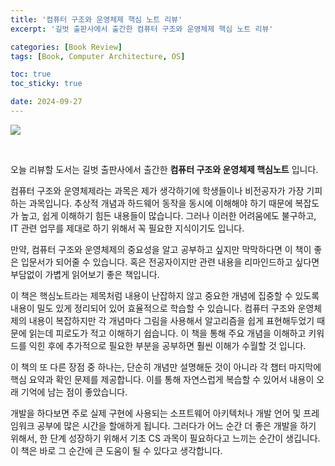 ```yaml
---
title: '컴퓨터 구조와 운영체제 핵심 노트 리뷰'
excerpt: '길벗 출판사에서 출간한 컴퓨터 구조와 운영체제 핵심 노트 리뷰'

categories: [Book Review]
tags: [Book, Computer Architecture, OS]

toc: true
toc_sticky: true

date: 2024-09-27
---
```


![](https://contents.kyobobook.co.kr/sih/fit-in/458x0/pdt/9791140710096.jpg)

<br>

오늘 리뷰할 도서는 길벗 출판사에서 출간한 **컴퓨터 구조와 운영체제 핵심노트** 입니다.

컴퓨터 구조와 운영체제라는 과목은 제가 생각하기에 학생들이나 비전공자가 가장 기피하는 과목입니다. 추상적 개념과 하드웨어 동작을 동시에 이해해야 하기 때문에 복잡도가 높고, 쉽게 이해하기 힘든 내용들이 많습니다. 그러나 이러한 어려움에도 불구하고, IT 관련 업무를 제대로 하기 위해서 꼭 필요한 지식이기도 입니다.

만약, 컴퓨터 구조와 운영체제의 중요성을 알고 공부하고 싶지만 막막하다면 이 책이 좋은 입문서가 되어줄 수 있습니다. 혹은 전공자이지만 관련 내용을 리마인드하고 싶다면 부담없이 가볍게 읽어보기 좋은 책입니다.

이 책은 핵심노트라는 제목처럼 내용이 난잡하지 않고 중요한 개념에 집중할 수 있도록 내용이 밀도 있게 정리되어 있어 효율적으로 학습할 수 있습니다. 컴퓨터 구조와 운영체제의 내용이 복잡하지만 각 개념마다 그림을 사용해서 알고리즘을 쉽게 표현해두었기 때문에 읽는데 피로도가 적고 이해하기 쉽습니다. 이 책을 통해 주요 개념을 이해하고 키워드를 익힌 후에 추가적으로 필요한 부분을 공부하면 훨씬 이해가 수월할 것 입니다.

이 책의 또 다른 장점 중 하나는, 단순히 개념만 설명해둔 것이 아니라 각 챕터 마지막에 핵심 요약과 확인 문제를 제공합니다. 이를 통해 자연스럽게 복습할 수 있어서 내용이 오래 기억에 남는 점이 좋았습니다.

개발을 하다보면 주로 실제 구현에 사용되는 소프트웨어 아키텍처나 개발 언어 및 프레임워크 공부에 많은 시간을 할애하게 됩니다. 그러다가 어느 순간 더 좋은 개발을 하기 위해서, 한 단계 성장하기 위해서 기초 CS 과목이 필요하다고 느끼는 순간이 생깁니다. 이 책은 바로 그 순간에 큰 도움이 될 수 있다고 생각합니다.
